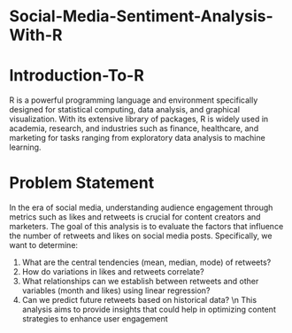 # Social-Media-Sentiment-Analysis-With-R
# Introduction-To-R
R is a powerful programming language and environment specifically designed for statistical computing, data analysis, and graphical visualization. 
With its extensive library of packages, R is widely used in academia, research, and industries such as finance, healthcare, and marketing for tasks ranging from exploratory data analysis to machine learning.
# Problem Statement
In the era of social media, understanding audience engagement through metrics such as likes and
retweets is crucial for content creators and marketers. The goal of this analysis is to evaluate the
factors that influence the number of retweets and likes on social media posts. Specifically, we
want to determine:
1. What are the central tendencies (mean, median, mode) of retweets?
2. How do variations in likes and retweets correlate?
3. What relationships can we establish between retweets and other variables (month and
likes) using linear regression?
4. Can we predict future retweets based on historical data? \n
This analysis aims to provide insights that could help in optimizing content strategies to enhance
user engagement
